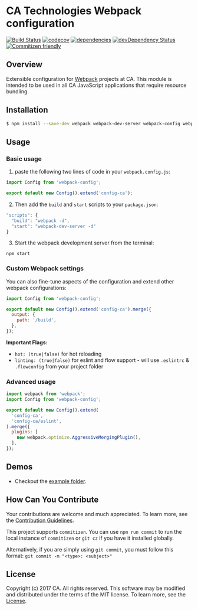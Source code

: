 # CA Technologies Webpack configuration
[![Build Status](https://travis-ci.org/CAAPIM/webpack-config.svg?branch=master)](https://travis-ci.org/CAAPIM/webpack-config)
[![codecov](https://codecov.io/gh/CAAPIM/webpack-config/branch/master/graph/badge.svg)](https://codecov.io/gh/CAAPIM/webpack-config)
[![dependencies](https://david-dm.org/CAAPIM/webpack-config.svg)](https://david-dm.org/CAAPIM/webpack-config)
[![devDependency Status](https://david-dm.org/CAAPIM/webpack-config/dev-status.svg)](https://david-dm.org/CAAPIM/webpack-config#info=devDependencies)
[![Commitizen friendly](https://img.shields.io/badge/commitizen-friendly-brightgreen.svg)](http://commitizen.github.io/cz-cli/)

## Overview
Extensible configuration for [Webpack](https://webpack.github.io/) projects at CA. This module is intended to be used in all CA JavaScript applications that require resource bundling.

## Installation
```bash
$ npm install --save-dev webpack webpack-dev-server webpack-config webpack-config-ca
```

## Usage
### Basic usage
1) paste the following two lines of code in your `webpack.config.js`:
```js
import Config from 'webpack-config';

export default new Config().extend('config-ca');
```

2) Then add the `build` and `start` scripts to your `package.json`:
```js
"scripts": {
  "build": "webpack -d",
  "start": "webpack-dev-server -d"
}
```

3) Start the webpack development server from the terminal:
```shell
npm start
```

### Custom Webpack settings
You can also fine-tune aspects of the configuration and extend other webpack configurations:

```js
import Config from 'webpack-config';

export default new Config().extend('config-ca').merge({
  output: {
    path: '/build',
  },
});
```

**Important Flags:**
- `hot: (true|false)` for hot reloading
- `linting: (true|false)` for eslint and flow support - will use `.eslintrc` & `.flowconfig` from your project folder

### Advanced usage

```js
import webpack from 'webpack';
import Config from 'webpack-config';

export default new Config().extend(
  'config-ca',
  'config-ca/eslint',
).merge({
  plugins: [
    new webpack.optimize.AggressiveMergingPlugin(),
  ],
});
```

## Demos
- Checkout the [example folder](example).

## How Can You Contribute
Your contributions are welcome and much appreciated. To learn more, see the [Contribution Guidelines](CONTRIBUTING.md).

This project supports `commitizen`. You can use `npm run commit` to run the local instance of `commitizen` or `git cz` if you have it installed globally.

Alternatively, if you are simply using `git commit`, you must follow this format:
`git commit -m "<type>: <subject>"`

## License
Copyright (c) 2017 CA. All rights reserved.
This software may be modified and distributed under the terms of the MIT license. To learn more, see the [License](LICENSE.md).

